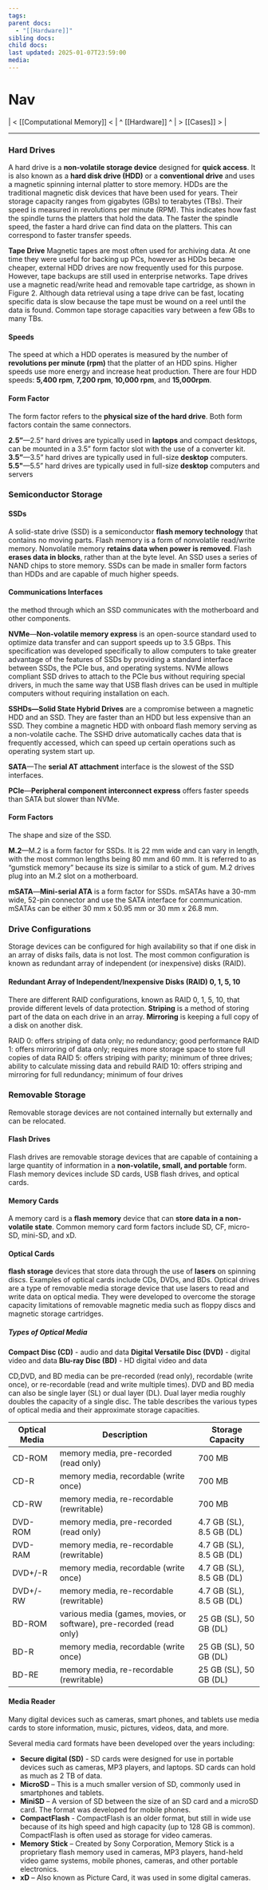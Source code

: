 ```yaml
---
tags: 
parent docs:
  - "[[Hardware]]"
sibling docs: 
child docs: 
last updated: 2025-01-07T23:59:00
media:
---
```

# Nav
| < [[Computational Memory]] < | ^ [[Hardware]] ^ | > [[Cases]] > |

---
### Hard Drives
A hard drive is a **non-volatile storage device** designed for **quick access**. It is also known as a **hard disk drive (HDD)** or a **conventional drive** and uses a magnetic spinning internal platter to store memory.
HDDs are the traditional magnetic disk devices that have been used for years. Their storage capacity ranges from gigabytes (GBs) to terabytes (TBs). Their speed is measured in revolutions per minute (RPM). This indicates how fast the spindle turns the platters that hold the data. The faster the spindle speed, the faster a hard drive can find data on the platters. This can correspond to faster transfer speeds.

**Tape Drive**
Magnetic tapes are most often used for archiving data. At one time they were useful for backing up PCs, however as HDDs became cheaper, external HDD drives are now frequently used for this purpose. However, tape backups are still used in enterprise networks. Tape drives use a magnetic read/write head and removable tape cartridge, as shown in Figure 2. Although data retrieval using a tape drive can be fast, locating specific data is slow because the tape must be wound on a reel until the data is found. Common tape storage capacities vary between a few GBs to many TBs.
#### Speeds
The speed at which a HDD operates is measured by the number of **revolutions per minute (rpm)** that the platter of an HDD spins. Higher speeds use more energy and increase heat production. There are four HDD speeds: **5,400 rpm**, **7,200 rpm**, **10,000 rpm**, and **15,000rpm**.

#### Form Factor
The form factor refers to the **physical size of the hard drive**. Both form factors contain the same connectors.

**2.5”**—2.5” hard drives are typically used in **laptops** and compact desktops, can be mounted in a 3.5” form factor slot with the use of a converter kit.
**3.5”**—3.5” hard drives are typically used in full-size **desktop** computers.
**5.5"**—5.5” hard drives are typically used in full-size **desktop** computers and servers

### Semiconductor Storage 
#### SSDs
A solid-state drive (SSD) is a semiconductor **flash memory technology** that contains no moving parts. Flash memory is a form of nonvolatile read/write memory. Nonvolatile memory **retains data when power is removed**. Flash **erases data in blocks**, rather than at the byte level. An SSD uses a series of NAND chips to store memory. SSDs can be made in smaller form factors than HDDs and are capable of much higher speeds.

#### Communications Interfaces
the method through which an SSD communicates with the motherboard and other components.

**NVMe**—**Non-volatile memory express** is an open-source standard used to optimize data transfer and can support speeds up to 3.5 GBps. This specification was developed specifically to allow computers to take greater advantage of the features of SSDs by providing a standard interface between SSDs, the PCIe bus, and operating systems. NVMe allows compliant SSD drives to attach to the PCIe bus without requiring special drivers, in much the same way that USB flash drives can be used in multiple computers without requiring installation on each.

**SSHDs—Solid State Hybrid Drives** are a compromise between a magnetic HDD and an SSD. They are faster than an HDD but less expensive than an SSD. They combine a magnetic HDD with onboard flash memory serving as a non-volatile cache. The SSHD drive automatically caches data that is frequently accessed, which can speed up certain operations such as operating system start up.

**SATA**—The **serial AT attachment** interface is the slowest of the SSD interfaces.

**PCIe**—**Peripheral component interconnect express** offers faster speeds than SATA but slower than NVMe.

#### Form Factors
The shape and size of the SSD.

**M.2**—M.2 is a form factor for SSDs. It is 22 mm wide and can vary in length, with the most common lengths being 80 mm and 60 mm. It is referred to as “gumstick memory” because its size is similar to a stick of gum. M.2 drives plug into an M.2 slot on a motherboard.

**mSATA**—**Mini-serial ATA** is a form factor for SSDs. mSATAs have a 30-mm wide, 52-pin connector and use the SATA interface for communication. mSATAs can be either 30 mm x 50.95 mm or 30 mm x 26.8 mm.

### Drive Configurations
Storage devices can be configured for high availability so that if one disk in an array of disks fails, data is not lost. The most common configuration is known as redundant array of independent (or inexpensive) disks (RAID).

#### Redundant Array of Independent/Inexpensive Disks (RAID) 0, 1, 5, 10
There are different RAID configurations, known as RAID 0, 1, 5, 10, that provide different levels of data protection. **Striping** is a method of storing part of the data on each drive in an array. **Mirroring** is keeping a full copy of a disk on another disk.

RAID 0: offers striping of data only; no redundancy; good performance
RAID 1: offers mirroring of data only; requires more storage space to store full copies of data
RAID 5: offers striping with parity; minimum of three drives; ability to calculate missing data and rebuild
RAID 10: offers striping and mirroring for full redundancy; minimum of four drives

### Removable Storage
Removable storage devices are not contained internally but externally and can be relocated.

#### Flash Drives
Flash drives are removable storage devices that are capable of containing a large quantity of information in a **non-volatile, small, and portable** form. Flash memory devices include SD cards, USB flash drives, and optical cards.

#### Memory Cards
A memory card is a **flash memory** device that can **store data in a non-volatile state**. Common memory card form factors include SD, CF, micro-SD, mini-SD, and xD.

#### Optical Cards
**flash storage** devices that store data through the use of **lasers** on spinning discs. Examples of optical cards include CDs, DVDs, and BDs. Optical drives are a type of removable media storage device that use lasers to read and write data on optical media. They were developed to overcome the storage capacity limitations of removable magnetic media such as floppy discs and magnetic storage cartridges.

##### Types of Optical Media
**Compact Disc (CD)** - audio and data
**Digital Versatile Disc (DVD)** - digital video and data
**Blu-ray Disc (BD)** - HD digital video and data

CD,DVD, and BD media can be pre-recorded (read only), recordable (write once), or re-recordable (read and write multiple times). DVD and BD media can also be single layer (SL) or dual layer (DL). Dual layer media roughly doubles the capacity of a single disc. 
The table describes the various types of optical media and their approximate storage capacities.

| Optical Media | Description                                                          | Storage Capacity         |
| ------------- | -------------------------------------------------------------------- | ------------------------ |
| CD-ROM        | memory media, pre-recorded (read only)                               | 700 MB                   |
| CD-R          | memory media, recordable (write once)                                | 700 MB                   |
| CD-RW         | memory media, re-recordable (rewritable)                             | 700 MB                   |
| DVD-ROM       | memory media, pre-recorded (read only)                               | 4.7 GB (SL), 8.5 GB (DL) |
| DVD-RAM       | memory media, re-recordable (rewritable)                             | 4.7 GB (SL), 8.5 GB (DL) |
| DVD+/-R       | memory media, recordable (write once)                                | 4.7 GB (SL), 8.5 GB (DL) |
| DVD+/-RW      | memory media, re-recordable (rewritable)                             | 4.7 GB (SL), 8.5 GB (DL) |
| BD-ROM        | various media (games, movies, or software), pre-recorded (read only) | 25 GB (SL), 50 GB (DL)   |
| BD-R          | memory media, recordable (write once)                                | 25 GB (SL), 50 GB (DL)   |
| BD-RE         | memory media, re-recordable (rewritable)                             | 25 GB (SL), 50 GB (DL)   |
#### Media Reader
Many digital devices such as cameras, smart phones, and tablets use media cards to store information, music, pictures, videos, data, and more.

Several media card formats have been developed over the years including:

- **Secure digital (SD)** - SD cards were designed for use in portable devices such as cameras, MP3 players, and laptops. SD cards can hold as much as 2 TB of data.
- **MicroSD** – This is a much smaller version of SD, commonly used in smartphones and tablets.
- **MiniSD** – A version of SD between the size of an SD card and a microSD card. The format was developed for mobile phones.
- **CompactFlash** - CompactFlash is an older format, but still in wide use because of its high speed and high capacity (up to 128 GB is common). CompactFlash is often used as storage for video cameras.
- **Memory** **Stick** – Created by Sony Corporation, Memory Stick is a proprietary flash memory used in cameras, MP3 players, hand-held video game systems, mobile phones, cameras, and other portable electronics.
- **xD** – Also known as Picture Card, it was used in some digital cameras.